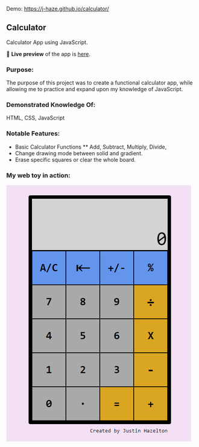 Demo: https://j-haze.github.io/calculator/

## Calculator
Calculator App using JavaScript.

🔗 **Live preview** of the app is [here](https://j-haze.github.io/calculator/).

### Purpose: ###
The purpose of this project was to create a functional calculator app, while allowing me to practice and expand upon my knowledge of JavaScript.

### Demonstrated Knowledge Of: ###

HTML, CSS, JavaScript

### Notable Features: ###

* Basic Calculator Functions
** Add, Subtract, Multiply, Divide, 
* Change drawing mode between solid and gradient.
* Erase specific squares or clear the whole board.

### My web toy in action: ###

![Image of App](./images/ReadMe1.png)
